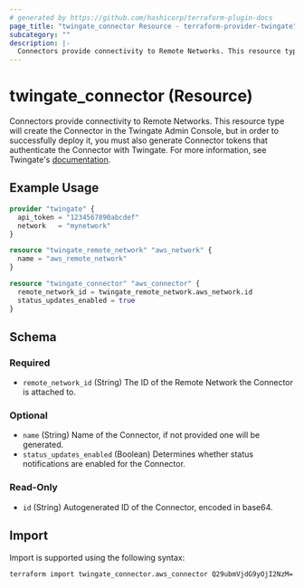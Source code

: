 ```yaml
---
# generated by https://github.com/hashicorp/terraform-plugin-docs
page_title: "twingate_connector Resource - terraform-provider-twingate"
subcategory: ""
description: |-
  Connectors provide connectivity to Remote Networks. This resource type will create the Connector in the Twingate Admin Console, but in order to successfully deploy it, you must also generate Connector tokens that authenticate the Connector with Twingate. For more information, see Twingate's documentation https://docs.twingate.com/docs/understanding-access-nodes.
---
```


# twingate_connector (Resource)

Connectors provide connectivity to Remote Networks. This resource type will create the Connector in the Twingate Admin Console, but in order to successfully deploy it, you must also generate Connector tokens that authenticate the Connector with Twingate. For more information, see Twingate's [documentation](https://docs.twingate.com/docs/understanding-access-nodes).

## Example Usage

```terraform
provider "twingate" {
  api_token = "1234567890abcdef"
  network   = "mynetwork"
}

resource "twingate_remote_network" "aws_network" {
  name = "aws_remote_network"
}

resource "twingate_connector" "aws_connector" {
  remote_network_id = twingate_remote_network.aws_network.id
  status_updates_enabled = true
}
```

<!-- schema generated by tfplugindocs -->
## Schema

### Required

- `remote_network_id` (String) The ID of the Remote Network the Connector is attached to.

### Optional

- `name` (String) Name of the Connector, if not provided one will be generated.
- `status_updates_enabled` (Boolean) Determines whether status notifications are enabled for the Connector.

### Read-Only

- `id` (String) Autogenerated ID of the Connector, encoded in base64.

## Import

Import is supported using the following syntax:

```shell
terraform import twingate_connector.aws_connector Q29ubmVjdG9yOjI2NzM=
```
